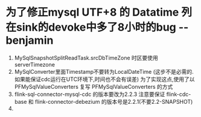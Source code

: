 # 为了修正mysql UTF+8 的 Datatime 列 在sink的devoke中多了8小时的bug -- benjamin
1. MySqlSnapshotSplitReadTask.srcDbTimeZone 时区要使用 serverTimezone
2. MySqlConverter里面Timestamp不要转为LocalDateTime (这步不是必需的.如果能保证cdc运行在UTC环境下,时间也不会有误差)
    为了实现这点,使用了以 PFMySqlValueConverters 复写 PFMySqlValueConverters 的方式
3. flink-sql-connector-mysql-cdc 的版本要改为2.2.3
    注意要保证 flink-cdc-base 和 flink-connector-debezium 的版本号是2.2.1(不要2.2-SNAPSHOT)
4. 